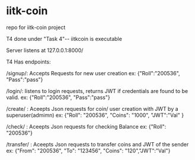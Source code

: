 # iitk-coin

repo for iitk-coin project 

T4 done under "Task 4"-- iitkcoin is executable


Server listens at 127.0.0.1:8000/


T4 Has endpoints:


/signup/: Accepts Requests for new user creation
ex: {"Roll":"200536", "Pass":"pass"}


/login/: listens to login requests, returns JWT if credentials are found to be valid.
ex: {"Roll":"200536", "Pass":"pass"}


/create/ : Aceepts Json requests for coin/ user creation with JWT by a superuser(admimn)
ex:  {"Roll": "200536", "Coins": "1000", "JWT":"Val" }


/check/ : Aceepts Json requests for checking Balance 
ex:  {"Roll": "200536"}


/transfer/ : Aceepts Json requests to transfer coins  and JWT of the sender
ex:  {"From": "200536", "To": "123456", "Coins": "120","JWT":"Val"} 


